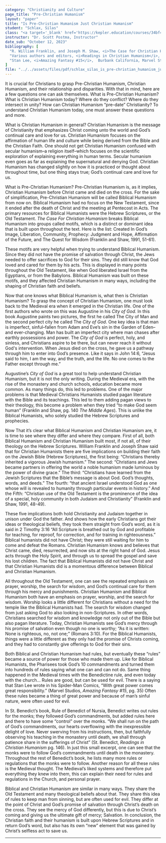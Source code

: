 ```yaml
---
category: "Christianity and Culture"
page_title: "Pre-Christian Humanism"
layout: "paper"
title: "Is Pre-Christian Humanism Just Christian Humanism"
student: "Schlax, Silas"
class: "<a target='_blank' href='https://kepler.education/courses/34bf4262-2f3b-44ec-9726-1aca35360208/'>Christianity and Culture</a>, 12:00 pm EST"
instructor: "Dr. Scott Postma, Instructor"
date_sub: "October 12, 2023"
bibliography: [
  "R. William Franklin, and Joseph M. Shaw, <i>The Case for Christian Humanism</i>, Grand Rapids Michigan, Wm. B. Eerdmans Publishing Co. 1991.",
  "Various authors and editors, <i>Readings in Christian Humanism</i>, Minneapolis Minnesota, Fortress Press, 2009.",
  "Stan Lee, <i>Amazing Fantasy #15</i>,  Burbank California, Marvel Studios, 1962."
]
file: "../../assets/files/pdf/schlax_silas_is_pre-christian_humanism_just_christian_humanism_C&C_Q1.pdf"
---
```


It is crucial for Christians to grasp Pre-Christian Humanism, Christian Humanism, and their relationship and disparities. With that in mind, here are a few questions one can ask themselves. What is Pre-Christian Humanism? What is Christian Humanism today? Where do they conflict? Where do they intersect in unity? How can Christian Humanism “pre-date” Christianity? To understand Christian Humanism today, one must answer these questions and more. 

What is Christian Humanism in general? Christian Humanism is the message of Christianity that emphasizes Christ coming unto the world and God’s continual care and love for us. Christian Humanism focuses on the affirmation of human life and culture while being derived from the Bible and the Christian Faith. One should not get Christian Humanism confused with secular humanism–a religion itself–which focuses on the scientific exploration of explaining everything in human terms. Secular humanism even goes as far as explaining the supernatural and denying God. Christian Humanism has changed slightly on how it is practiced or thought about throughout time, but one thing stays true; God’s continual care and love for us.

What is Pre-Christian Humanism? Pre-Christian Humanism is, as it implies, Christian Humanism before Christ came and died on the cross. For the sake of simplification, Pre-Christian Humanism will be called Biblical Humanism from now on. Biblical Humanism had no focus on the New Testament, since it ended after the death of Christ and the meeting at Pentecost in Acts. The primary resources for Biblical Humanists were the Hebrew Scriptures, or the Old Testament. <i>The Case For Christian Humanism</i> breaks Biblical Humanism into groups called motifs, which is a distinct or dominant idea that is built upon throughout the text. Here is the list: Created In God’s Image, Liberation, Community, Prophecy: Judgment and Hope, Affirmation of the Future, and The Quest for Wisdom (Franklin and Shaw, 1991, 51-61).

These motifs are very helpful when trying to understand Biblical Humanism. Since they did not have the promise of salvation through Christ, the Jews needed to offer sacrifices to God for their sins. They did still know that God loved and cared for them by his acts. This is displayed in many points throughout the Old Testament, like when God liberated Israel from the Egyptians, or from the Babylons. Biblical Humanism was built on these motifs, and they affected Christian Humanism in many ways, including the shaping of Christian faith and beliefs.

Now that one knows what Biblical Humanism is, what then is Christian Humanism? To grasp the concept of Christian Humanism, one must look back to the Medieval era when it emerged in the Christian life. One of the first authors who wrote on this was Augustine in his <i>City of God</i>. In this book Augustine paints two pictures, the first he called The City of Man and the second perfect city he called The <i>City of God</i>. One key idea is that man is imperfect, sinful–fallen from Adam and Eve’s sin in the Garden of Eden–and ever-changing. Man has built an imperfect city where man chases after earthly possessions and power. The <i>City of God</i> is perfect, holy, and sinless, and Christians aspire to be there, but can never reach it without God's intervention. When Jesus died on the cross, he gave us a pathway through him to enter into God’s presence. Like it says in John 14:6, “Jesus said to him, I am the way, and the truth, and the life. No one comes to the Father except through me.”

Augustine’s <i>City of God</i> is a great tool to help understand Christian Humanism, but it is not the only writing. During the Medieval era, with the rise of the monastery and church schools, education became more common. As many things do, this led to problems. One of the major problems is that Medieval Christians Humanists studied pagan literature with the Bible and its teachings. This led to them adding pagan views to their theology, this become a problem when they tried “to make God seem human” (Franklin and Shaw, pg. 140 <i>The Middle Ages</i>). This is unlike the Biblical Humanists, who solely studied the Hebrew Scriptures and prophecies. 

Now That it’s clear what Biblical Humanism and Christian Humanism are, it is time to see where they differ and where they compare. First of all, both Biblical Humanism and Christian Humanism built most, if not all, of their theology on the Hebrew Scriptures. William Franklin and Joseph Shaw said that for Christian Humanists there are five implications on building their faith on the Jewish Bible (Hebrew Scriptures), the first being: “Christians thereby inherited a vigorous Jewish humanism.” The second: “Christians and Jews became partners in offering the world a noble humanism made luminous by the power of divine grace.” The third: “Christians have learned from the Jewish Scriptures that the Bible’s message is about God. God’s thoughts, words, and deeds.” The fourth: “that ancient Israel understood God as one whose will is revealed to humanity through particular events in history.” And the Fifth: “Christian use of the Old Testament is the prominence of the idea of a special, holy community in both Judaism and Christianity” (Franklin and Shaw, 1991, 48-49).

These five implications both hold Christianity and Judaism together in unison under God the father. And shows how the early Christians got their ideas or theological beliefs, they took them straight from God’s word, as it is said in 2 Timothy 3:16 “All Scripture is breathed out by God and profitable for teaching, for reproof, for correction, and for training in righteousness.” Biblical humanists did not have Christ; they were still waiting for him to come and defeat the Romans. Christian Humanism knows and believes that Christ came, died, resurrected, and now sits at the right hand of God. Jesus acts through the Holy Spirit, and through us to spread the gospel and save his lost children. The fact that Biblical Humanists did not have Christ and that Christian Humanists did is a momentous difference between Biblical and Christian Humanism.

All throughout the Old Testament, one can see the repeated emphasis on prayer, worship, the search for wisdom, and God’s continual care for them through his mercy and punishments. Christian Humanism and Biblical Humanism both have an emphasis on prayer, worship, and the search for wisdom. Worship looks a little different for Christians without a need for the temple like the Biblical Humanists had. The search for wisdom changed from just asking God to also looking in non-Scriptures. In other words, Christians searched for wisdom and knowledge not only out of the Bible but also pagan literature. Today, Christian Humanists see God’s mercy through his promise of salvation even though no one is worthy; “As it is written: None is righteous, no, not one;” (Romans 3:10). For the Biblical Humanists, things were a little different as they only had the promise of Christs coming, and they had to constantly give offerings to God for their sins.

Both Biblical and Christian Humanism had rules, but eventually these “rules” became a source of power for those who made them up. Like for Biblical Humanists, the Pharisees took God’s 10 commandments and turned them into hundreds of rules saying what one can and can not do. Same thing happened in the Medieval times with the Benedictine rule, and even today with the church… Rules are good, but can be used for evil. There is a saying that Stan Lee wrote in his Spider-Man Comics, “With great power comes great responsibility.” (Marvel Studios, <i>Amazing Fantasy #15</i>, pg. 35) Often these rules became a thing of great power and because of man’s sinful nature, were often used for evil. 

In St. Benedict’s book, Rule of Benedict of Nursia, Benedict writes out rules for the monks; they followed God’s commandments, but added rules here and there to have some “control” over the monks. “We shall run on the path of God’s commandments, our hearts overflowing with the inexpressible delight of love. Never swerving from his instructions, then, but faithfully observing his teaching in the monastery until death, we shall through patience share in the sufferings of Christ” (St. Benedict, <i>Readings in Christian Humanism</i> pg. 146). In just this small excerpt, one can see that the monks were to follow God’s commandments until death in the monastery. Throughout the rest of Benedict’s book, he lists many more rules or regulations that the monks were to follow. Another reason for all these rules is the Medieval thought. The Medieval’s liked systems and therefore put everything they knew into them, this can explain their need for rules and regulations in the Church, and personal prayer.

Biblical and Christian Humanism are similar in many ways. They share the Old Testament and many theological beliefs about that. They share this idea of rules to keep man from sinning, but are often used for evil. They differ at the point of Christ and God’s promise of salvation through Christ’s death on the cross. They see the mercy of God differently, but this is due to Christ’s coming and giving us the ultimate gift of mercy; Salvation. In conclusion, the Christian faith and their humanism is built upon Hebrew Scriptures and in return God’s word, but also has its own “new” element that was gained by Christ’s selfless act to save us.


---
